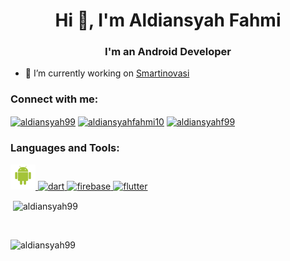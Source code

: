 <h1 align="center">Hi 👋, I'm Aldiansyah Fahmi</h1>
<h3 align="center">I'm an Android Developer</h3>

- 🔭 I’m currently working on [Smartinovasi](https://smartinovasi.com/)

<h3 align="left">Connect with me:</h3>
<p align="left">
<a href="https://linkedin.com/in/aldiansyah99" target="blank"><img align="center" src="https://raw.githubusercontent.com/rahuldkjain/github-profile-readme-generator/master/src/images/icons/Social/linked-in-alt.svg" alt="aldiansyah99" height="30" width="40" /></a>
<a href="https://fb.com/aldiansyahfahmi10" target="blank"><img align="center" src="https://raw.githubusercontent.com/rahuldkjain/github-profile-readme-generator/master/src/images/icons/Social/facebook.svg" alt="aldiansyahfahmi10" height="30" width="40" /></a>
<a href="https://instagram.com/aldiansyahf99" target="blank"><img align="center" src="https://raw.githubusercontent.com/rahuldkjain/github-profile-readme-generator/master/src/images/icons/Social/instagram.svg" alt="aldiansyahf99" height="30" width="40" /></a>
</p>

<h3 align="left">Languages and Tools:</h3>
<p align="left"> <a href="https://developer.android.com" target="_blank" rel="noreferrer"> <img src="https://raw.githubusercontent.com/devicons/devicon/master/icons/android/android-original-wordmark.svg" alt="android" width="40" height="40"/> </a> <a href="https://dart.dev" target="_blank" rel="noreferrer"> <img src="https://www.vectorlogo.zone/logos/dartlang/dartlang-icon.svg" alt="dart" width="40" height="40"/> </a> <a href="https://firebase.google.com/" target="_blank" rel="noreferrer"> <img src="https://www.vectorlogo.zone/logos/firebase/firebase-icon.svg" alt="firebase" width="40" height="40"/> </a> <a href="https://flutter.dev" target="_blank" rel="noreferrer"> <img src="https://www.vectorlogo.zone/logos/flutterio/flutterio-icon.svg" alt="flutter" width="40" height="40"/> </a> </p>
<p>&nbsp;<img align="center" src="https://github-readme-stats.vercel.app/api?username=aldiansyah99&show_icons=true&locale=en" alt="aldiansyah99" /></p><br>
<p><img align="left" src="https://github-readme-stats.vercel.app/api/top-langs?username=aldiansyah99&show_icons=true&locale=en&layout=compact" alt="aldiansyah99" /></p>


